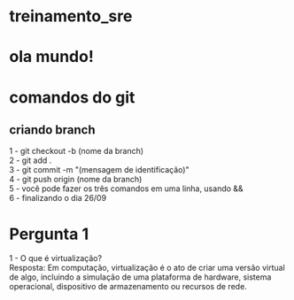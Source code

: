 # treinamento_sre
# ola mundo!
# comandos do git

## criando branch

1 - git checkout -b (nome da branch)  
2 - git add .  
3 - git commit -m "(mensagem de identificação)"  
4 - git push origin (nome da branch)  
5 - você pode fazer os três comandos em uma linha, usando &&  
6 - finalizando o dia 26/09  

# Pergunta 1  
1 - O que é virtualização?  
Resposta: Em computação, virtualização é o ato de criar uma versão virtual de algo, incluindo a simulação de uma plataforma de hardware, sistema operacional, dispositivo de armazenamento ou recursos de rede.  